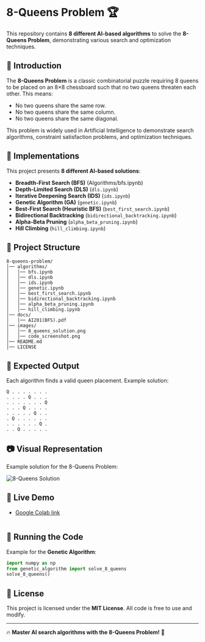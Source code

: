 # 8-Queens Problem 🏆


This repository contains **8 different AI-based algorithms** to solve the **8-Queens Problem**, demonstrating various search and optimization techniques.

## 🌟 Introduction
The **8-Queens Problem** is a classic combinatorial puzzle requiring 8 queens to be placed on an 8×8 chessboard such that no two queens threaten each other. This means:
- No two queens share the same row.
- No two queens share the same column.
- No two queens share the same diagonal.

This problem is widely used in Artificial Intelligence to demonstrate search algorithms, constraint satisfaction problems, and optimization techniques.

## 🚀 Implementations
This project presents **8 different AI-based solutions**:
- **Breadth-First Search (BFS)** (Algorithms/bfs.ipynb)
- **Depth-Limited Search (DLS)** (`dls.ipynb`)
- **Iterative Deepening Search (IDS)** (`ids.ipynb`)
- **Genetic Algorithm (GA)** (`genetic.ipynb`)
- **Best-First Search (Heuristic BFS)** (`best_first_search.ipynb`)
- **Bidirectional Backtracking** (`bidirectional_backtracking.ipynb`)
- **Alpha-Beta Pruning** (`alpha_beta_pruning.ipynb`)
- **Hill Climbing** (`hill_climbing.ipynb`)

## 📂 Project Structure
```
8-queens-problem/
│── algorithms/
│   │── bfs.ipynb
│   │── dls.ipynb
│   │── ids.ipynb
│   │── genetic.ipynb
│   │── best_first_search.ipynb
│   │── bidirectional_backtracking.ipynb
│   │── alpha_beta_pruning.ipynb
│   │── hill_climbing.ipynb
│── docs/
│   │── AI201(BFS).pdf
│── images/
│   │── 8_queens_solution.png
│   │── code_screenshot.png
│── README.md
│── LICENSE
```

## 🎯 Expected Output
Each algorithm finds a valid queen placement. Example solution:
```
Q . . . . . . .
. . . . Q . . .
. . . . . . . Q
. . . Q . . . .
. . . . . Q . .
. Q . . . . . .
. . . . . . Q .
. . Q . . . . .
```

## 📷 Visual Representation
Example solution for the 8-Queens Problem:

![8-Queens Solution]([https://l1nk.dev/3E5bO)

## 🚀 Live Demo
- [Google Colab link](https://colab.research.google.com/drive/171nh_5z0hInLo6Nenitl5q_cSwv566Cj?usp=sharing)
   ```

## 🚀 Running the Code
Example for the **Genetic Algorithm**:
```python
import numpy as np
from genetic_algorithm import solve_8_queens
solve_8_queens()
```


## 📜 License
This project is licensed under the **MIT License**. All code is free to use and modify.

---
🔥 **Master AI search algorithms with the 8-Queens Problem!** 🚀


